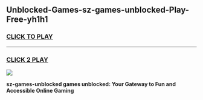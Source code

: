
## Unblocked-Games-sz-games-unblocked-Play-Free-yh1h1
<h3>
<a href="https://premium76.site?title=sz-games-unblocked&ref=21A">CLICK TO PLAY</a></h3>
<hr>

<h3>
<a href="https://premium76.site?title=sz-games-unblocked&ref=21A">CLICK 2 PLAY</a>
  
</h3>

<a href="https://premium76.site?title=sz-games-unblocked&ref=21A"><img src="https://clearcache.store/games.png"></a>


**sz-games-unblocked games unblocked: Your Gateway to Fun and Accessible Online Gaming**
